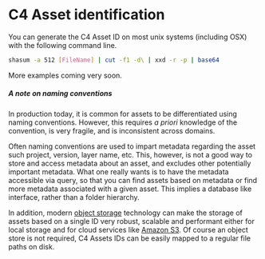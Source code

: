 # C4 Asset identification 

You can generate the C4 Asset ID on most unix systems (including OSX) with the following command line.

```bash
shasum -a 512 [FileName] | cut -f1 -d\ | xxd -r -p | base64
```

More examples coming very soon.

##### A note on naming conventions
In production today, it is common for assets to be differentiated using naming conventions.  However, this requires _a priori_ knowledge of the convention, is very fragile, and is inconsistent across domains.  

Often naming conventions are used to impart metadata regarding the asset such project, version, layer name, etc.  This, however, is not a good way to store and access metadata about an asset, and excludes other potentially important metadata.  What one really wants is to have the metadata accessible via query, so that you can find assets based on metadata or find more metadata associated with a given asset.  This implies a database like interface, rather than a folder hierarchy.

In addition, modern [object storage](http://en.wikipedia.org/wiki/Object_storage) technology can make the storage of assets based on a single ID very robust, scalable and performant either for local storage and for cloud services like [Amazon S3](http://aws.amazon.com/s3/).  Of course an object store is not required, C4 Assets IDs can be easily mapped to a regular file paths on disk.
